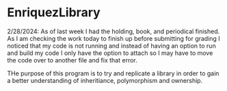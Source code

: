 # EnriquezLibrary
2/28/2024:
As of last week I had the holding, book, and periodical finished.
As I am checking the work today to finish up before submitting for
grading I noticed that my code is not running and instead of having
an option to run and build my code I only have the option to attach 
so I may have to move the code over to another file and fix that error.

THe purpose of this program is to try and replicate a library in order
to gain a better understanding of inheritiance, polymorphism and ownership.
